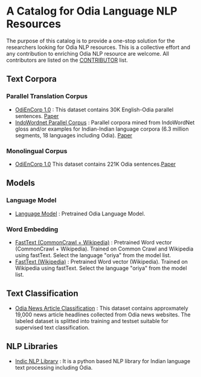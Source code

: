 # A Catalog for Odia Language NLP Resources
The purpose of this catalog is to provide a one-stop solution for the researchers looking for Odia NLP resources. This is a collective effort and any contribution to enriching Odia NLP resource are welcome. All contributors are listed on the <a href="https://github.com/shantipriyap/Odia-NLP-Resource-Catalog/blob/master/CONTRIBUTORS.md">CONTRIBUTOR</a> list. 

## Text Corpora

### Parallel Translation Corpus
* <a href="https://lindat.mff.cuni.cz/repository/xmlui/handle/11234/1-2879">OdiEnCorp 1.0</a> : This dataset contains 30K English-Odia parallel sentences. <a href="https://link.springer.com/chapter/10.1007/978-981-13-9282-5_47">Paper</a> 
* <a href="https://github.com/anoopkunchukuttan/indowordnet_parallel">IndoWordnet Parallel Corpus</a> : Parallel corpora mined from IndoWordNet gloss and/or examples for Indian-Indian language corpora (6.3 million segments, 18 languages including Odia). <a href="https://github.com/anoopkunchukuttan/indowordnet_parallel/blob/master/iwn_parallel_2020.pdf">Paper</a> 

### Monolingual Corpus
* <a href="https://lindat.mff.cuni.cz/repository/xmlui/handle/11234/1-2879">OdiEnCorp 1.0</a> This dataset contains 221K Odia sentences.<a href="https://link.springer.com/chapter/10.1007/978-981-13-9282-5_47">Paper</a> 

## Models

### Language Model
* <a href="https://github.com/goru001/nlp-for-odia">Language Model</a> : Pretrained Odia Language Model. 

### Word Embedding
* <a href="https://fasttext.cc/docs/en/crawl-vectors.html">FastText (CommonCrawl + Wikipedia)</a> : Pretrained Word vector (CommonCrawl + Wikipedia). Trained on Common Crawl and Wikipedia using fastText. Select the language "oriya" from the model list.
* <a href="https://fasttext.cc/docs/en/pretrained-vectors.html">FastText (Wikipedia)</a> : Pretrained Word vector (Wikipedia). Trained on Wikipedia using fastText. Select the language "oriya" from the model list.


## Text Classification
* <a href="https://www.kaggle.com/disisbig/odia-news-dataset">Odia News Article Classification</a> : This dataset contains approxmately 19,000 news article headlines collected from Odia news websites. The labeled dataset is splitted into training and testset suitable for supervised text classification. 

## NLP Libraries
* <a href="https://github.com/anoopkunchukuttan/indic_nlp_library">Indic NLP Library</a> : It is a python based NLP library for Indian language text processing including Odia.  



